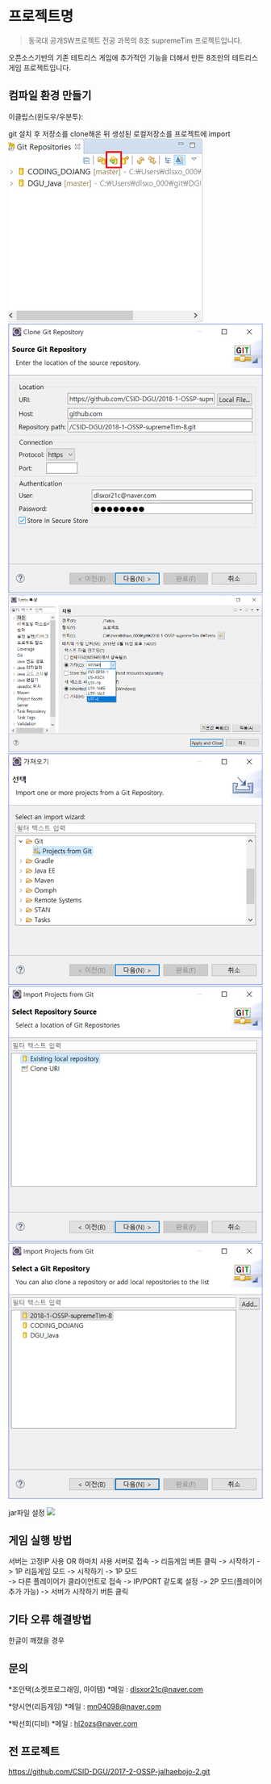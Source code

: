 # 프로젝트명
> 동국대 공개SW프로젝트 전공 과목의 8조 supremeTim 프로젝트입니다.

오픈소스기반의 기존 테트리스 게임에 추가적인 기능을 더해서 만든 8조만의 테트리스 게임 프로젝트입니다.

## 컴파일 환경 만들기
이클립스(윈도우/우분투):

git 설치 후 저장소를 clone해온 뒤 생성된 로컬저장소를 프로젝트에 import
![temp](./_etc/import1.PNG)
![](/_etc/import2.png)
![](/_etc/import3.png)
![](/_etc/import4.png)
![](/_etc/import5.png)
![](/_etc/import6.png)

jar파일 설정
![](../header.png)

## 게임 실행 방법
서버는 고정IP 사용 OR 하마치 사용
서버로 접속 -> 리듬게임 버튼 클릭 -> 시작하기 -> 1P 리듬게임 모드
                    -> 시작하기 -> 1P 모드          
                    -> 다른 플레이어가 클라이언트로 접속 -> IP/PORT 같도록 설정 -> 2P 모드(플레이어 추가 가능) -> 서버가 시작하기 버튼 클릭

## 기타 오류 해결방법
한글이 깨졌을 경우

## 문의
*조인택(소켓프로그래밍, 아이템)
  *메일 : dlsxor21c@naver.com
  
*양시연(리듬게임)
  *메일 : mn04098@naver.com
  
*박선희(디비)
  *메일 : hl2ozs@naver.com

## 전 프로젝트
https://github.com/CSID-DGU/2017-2-OSSP-jalhaebojo-2.git

